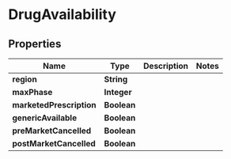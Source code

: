 # DrugAvailability

## Properties
Name | Type | Description | Notes
------------ | ------------- | ------------- | -------------
**region** | **String** |  | 
**maxPhase** | **Integer** |  | 
**marketedPrescription** | **Boolean** |  | 
**genericAvailable** | **Boolean** |  | 
**preMarketCancelled** | **Boolean** |  | 
**postMarketCancelled** | **Boolean** |  | 
